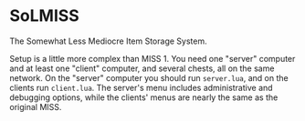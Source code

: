 # SoLMISS

The Somewhat Less Mediocre Item Storage System.

Setup is a little more complex than MISS 1.  You need one "server" computer and at least one "client" computer, and several chests, all on the same network.  On the "server" computer you should run `server.lua`, and on the clients run `client.lua`.  The server's menu includes administrative and debugging options, while the clients' menus are nearly the same as the original MISS.
